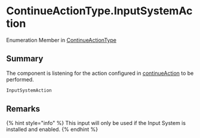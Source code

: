 # ContinueActionType.InputSystemAction

Enumeration Member in [ContinueActionType](/docs/api/csharp/yarn.unity.legacy.dialogueadvanceinput.continueactiontype-1.md)

## Summary


The component is listening for the action configured in  <a href="yarn.unity.legacy.dialogueadvanceinput.continueaction.md">continueAction</a>  to be performed.


```csharp
InputSystemAction
```

## Remarks

<p>
{% hint style="info" %}
This input will only be used if the Input
System is installed and enabled.
{% endhint %}
</p>

